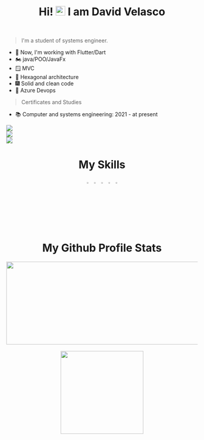 <h1 align="center">
  Hi! <img src="https://user-images.githubusercontent.com/57642291/115981321-b7a44c80-a58a-11eb-8109-79aa8bcf0698.gif" width="25px"> I am David Velasco
</h1>
<br>

>I'm a student of systems engineer.

- 🔭 Now, I'm working with Flutter/Dart
- 🏍️ java/POO/JavaFx
- 🪟 MVC
- 🙉 Hexagonal architecture
- 🎆 Solid and clean code
- 💪 Azure Devops

>Certificates and Studies

- 📚 Computer and systems engineering:
      2021 - at present
      
<div class="grid-container">
  <div class="grid-item"><img src="ruta/a/imagen1.png"></div>
  <div class="grid-item"><img src="ruta/a/imagen2.png"></div>
  <div class="grid-item"><img src="ruta/a/imagen3.png"></div>
</div>

     
<h1 align="center">
  My Skills
</h1>


<div align="center">
  <code><img src="https://cdn.jsdelivr.net/gh/devicons/devicon/icons/java/java-original.svg" width=3%/></code>
  <code><img src="https://cdn.jsdelivr.net/gh/devicons/devicon/icons/dart/dart-original.svg" width=3%/></code>
  <code><img src="https://cdn.jsdelivr.net/gh/devicons/devicon/icons/flutter/flutter-original.svg" width=3%/></code>
  <code><img src="https://upload.wikimedia.org/wikipedia/commons/9/97/Sqlite-square-icon.svg" width=3%/></code>
  <code><img src="https://zeevector.com/wp-content/uploads/Microsoft-Azure-DevOps-logo.png" width=3%/></code>
</div>


<div align="center">
  
  <h1> 
  My Github Profile Stats
  </h1>

  <a href="https://github.com/DavidVM12">
    <img align="center" height="218" width="1500" src="http://github-profile-summary-cards.vercel.app/api/cards/profile-details?username=DavidVM12&theme=nord_dark">
  </a><br><br>

  <a href="https://github.com/DavidVM12">
    <img align="center" height="218" src="http://github-profile-summary-cards.vercel.app/api/cards/stats?username=DavidVM12&theme=nord_dark">
  </a>
  
</div>
